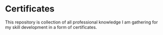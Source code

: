 # Certificates
This repository is collection of all professional knowledge I am gathering for my skill development in a form of certificates.
